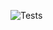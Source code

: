 ![Tests](https://github.com/Altz79/code-20220104---fedirbaronenko/actions/workflows/python-app.yml/badge.svg)
